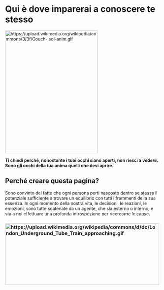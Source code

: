 <h1> Qui è dove imparerai a conoscere te stesso </h1>

<img src="https://upload.wikimedia.org/wikipedia/commons/3/3f/Couch-sol-                                                                  anim.gif" alt="https://upload.wikimedia.org/wikipedia/commons/3/3f/Couch-                                                                                                    sol-anim.gif" height="400" width="300"> 
                                                                 
<p><strong>Ti chiedi perché, nonostante i tuoi occhi siano aperti, non riesci a <em>vedere</em>. Sono gli occhi della tua anima quelli che devi aprire.</strong></p>

<h2> Perché creare questa pagina? </h2>

<p> Sono convinto del fatto che ogni persona porti nascosto dentro se stessa il potenziale sufficiente a trovare un equilibrio con tutti i 
  frammenti della sua essenza. In ogni momento della nostra vita, le decisioni, le reazioni, le emozioni, sono tutte scatenate da un       
  agente, che sia esterno o interno, e sta a noi effettuare una profonda introspezione per ricercarne le cause. </p>
  
  <h3>

<img src="https://upload.wikimedia.org/wikipedia/commons/d/dc/London_Underground_Tube_Train_approaching.gif" alt="https://upload.wikimedia.org/wikipedia/commons/d/dc/London_Underground_Tube_Train_approaching.gif" height="200" width="500">
